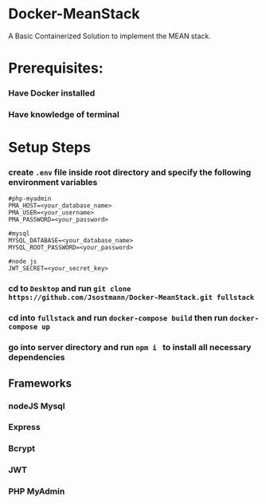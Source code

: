 # Docker-MeanStack
A Basic Containerized Solution to implement the MEAN stack.

# Prerequisites:
### Have Docker installed
### Have knowledge of terminal

# Setup Steps
### create ```.env``` file inside root directory and specify the following environment variables 
```
#php-myadmin
PMA_HOST=<your_database_name>
PMA_USER=<your_username>
PMA_PASSWORD=<your_password>

#mysql
MYSQL_DATABASE=<your_database_name>
MYSQL_ROOT_PASSWORD=<your_password>

#node js
JWT_SECRET=<your_secret_key>
```
### cd to ```Desktop``` and run ```git clone https://github.com/Jsostmann/Docker-MeanStack.git fullstack```
### cd into ```fullstack``` and run ```docker-compose build``` then run ```docker-compose up``` 
### go into server directory and run ```npm i ``` to install all necessary dependencies


## Frameworks
### nodeJS Mysql
### Express 
### Bcrypt
### JWT 
### PHP MyAdmin
